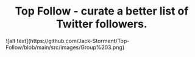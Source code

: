 <h1 align="center">
  Top Follow - curate a better list of Twitter followers.
</h1>
![alt text](https://github.com/Jack-Storment/Top-Follow/blob/main/src/images/Group%203.png)

